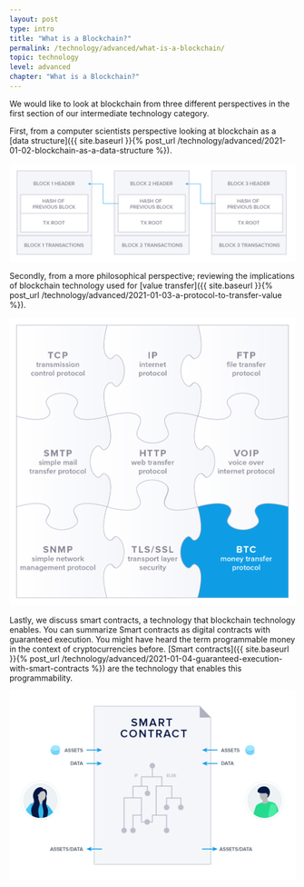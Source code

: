 ```yaml
---
layout: post
type: intro
title: "What is a Blockchain?"
permalink: /technology/advanced/what-is-a-blockchain/
topic: technology
level: advanced
chapter: "What is a Blockchain?"
---
```


We would like to look at blockchain from three different perspectives in the first section of our intermediate technology category.

First, from a computer scientists perspective looking at blockchain as a [data structure]({{ site.baseurl }}{% post_url /technology/advanced/2021-01-02-blockchain-as-a-data-structure %}).

![Blockchain Data](/assets/post_files/technology/advanced/blockchain-as-a-data-structure/blockchain_data.jpg)

Secondly, from a more philosophical perspective; reviewing the implications of blockchain technology used for [value transfer]({{ site.baseurl }}{% post_url /technology/advanced/2021-01-03-a-protocol-to-transfer-value %}).

![Protocols](/assets/post_files/technology/advanced/a-protocol-to-transfer-value/protocols.png)

Lastly, we discuss smart contracts, a technology that blockchain technology enables. You can summarize Smart contracts as digital contracts with guaranteed execution. You might have heard the term programmable money in the context of cryptocurrencies before. [Smart contracts]({{ site.baseurl }}{% post_url /technology/advanced/2021-01-04-guaranteed-execution-with-smart-contracts %}) are the technology that enables this programmability.

![Smart Contracts](/assets/post_files/technology/advanced/guaranteed-execution-with-smart-contracts/smart_contract.jpg)

